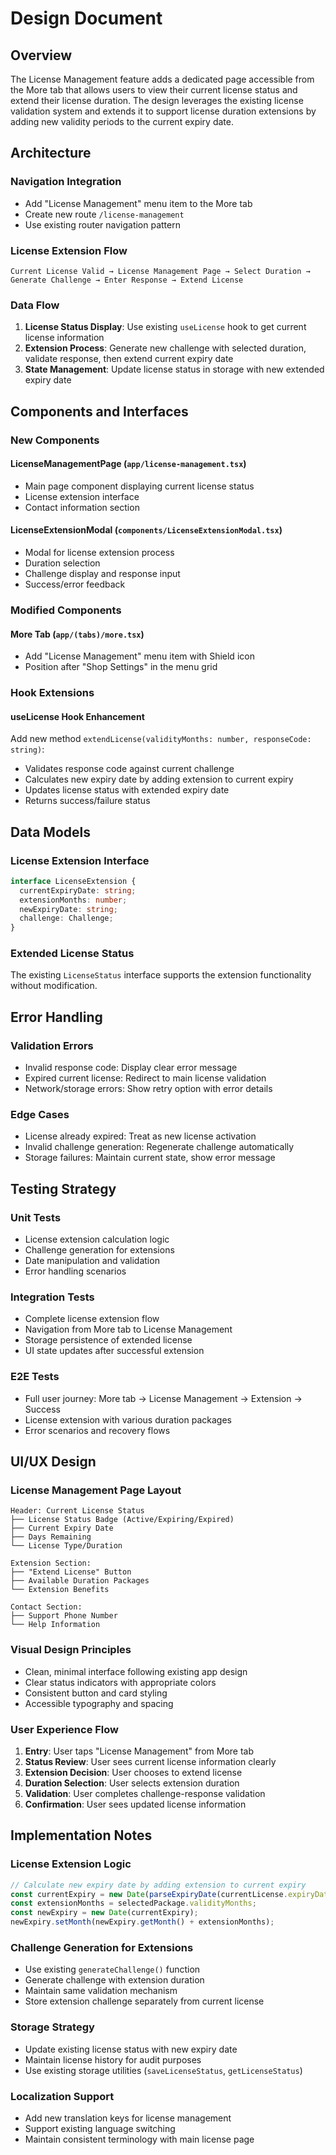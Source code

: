 # Design Document

## Overview

The License Management feature adds a dedicated page accessible from the More tab that allows users to view their current license status and extend their license duration. The design leverages the existing license validation system and extends it to support license duration extensions by adding new validity periods to the current expiry date.

## Architecture

### Navigation Integration

- Add "License Management" menu item to the More tab
- Create new route `/license-management`
- Use existing router navigation pattern

### License Extension Flow

```
Current License Valid → License Management Page → Select Duration → Generate Challenge → Enter Response → Extend License
```

### Data Flow

1. **License Status Display**: Use existing `useLicense` hook to get current license information
2. **Extension Process**: Generate new challenge with selected duration, validate response, then extend current expiry date
3. **State Management**: Update license status in storage with new extended expiry date

## Components and Interfaces

### New Components

#### LicenseManagementPage (`app/license-management.tsx`)

- Main page component displaying current license status
- License extension interface
- Contact information section

#### LicenseExtensionModal (`components/LicenseExtensionModal.tsx`)

- Modal for license extension process
- Duration selection
- Challenge display and response input
- Success/error feedback

### Modified Components

#### More Tab (`app/(tabs)/more.tsx`)

- Add "License Management" menu item with Shield icon
- Position after "Shop Settings" in the menu grid

### Hook Extensions

#### useLicense Hook Enhancement

Add new method `extendLicense(validityMonths: number, responseCode: string)`:

- Validates response code against current challenge
- Calculates new expiry date by adding extension to current expiry
- Updates license status with extended expiry date
- Returns success/failure status

## Data Models

### License Extension Interface

```typescript
interface LicenseExtension {
  currentExpiryDate: string;
  extensionMonths: number;
  newExpiryDate: string;
  challenge: Challenge;
}
```

### Extended License Status

The existing `LicenseStatus` interface supports the extension functionality without modification.

## Error Handling

### Validation Errors

- Invalid response code: Display clear error message
- Expired current license: Redirect to main license validation
- Network/storage errors: Show retry option with error details

### Edge Cases

- License already expired: Treat as new license activation
- Invalid challenge generation: Regenerate challenge automatically
- Storage failures: Maintain current state, show error message

## Testing Strategy

### Unit Tests

- License extension calculation logic
- Challenge generation for extensions
- Date manipulation and validation
- Error handling scenarios

### Integration Tests

- Complete license extension flow
- Navigation from More tab to License Management
- Storage persistence of extended license
- UI state updates after successful extension

### E2E Tests

- Full user journey: More tab → License Management → Extension → Success
- License extension with various duration packages
- Error scenarios and recovery flows

## UI/UX Design

### License Management Page Layout

```
Header: Current License Status
├── License Status Badge (Active/Expiring/Expired)
├── Current Expiry Date
├── Days Remaining
└── License Type/Duration

Extension Section:
├── "Extend License" Button
├── Available Duration Packages
└── Extension Benefits

Contact Section:
├── Support Phone Number
└── Help Information
```

### Visual Design Principles

- Clean, minimal interface following existing app design
- Clear status indicators with appropriate colors
- Consistent button and card styling
- Accessible typography and spacing

### User Experience Flow

1. **Entry**: User taps "License Management" from More tab
2. **Status Review**: User sees current license information clearly
3. **Extension Decision**: User chooses to extend license
4. **Duration Selection**: User selects extension duration
5. **Validation**: User completes challenge-response validation
6. **Confirmation**: User sees updated license information

## Implementation Notes

### License Extension Logic

```typescript
// Calculate new expiry date by adding extension to current expiry
const currentExpiry = new Date(parseExpiryDate(currentLicense.expiryDate));
const extensionMonths = selectedPackage.validityMonths;
const newExpiry = new Date(currentExpiry);
newExpiry.setMonth(newExpiry.getMonth() + extensionMonths);
```

### Challenge Generation for Extensions

- Use existing `generateChallenge()` function
- Generate challenge with extension duration
- Maintain same validation mechanism
- Store extension challenge separately from current license

### Storage Strategy

- Update existing license status with new expiry date
- Maintain license history for audit purposes
- Use existing storage utilities (`saveLicenseStatus`, `getLicenseStatus`)

### Localization Support

- Add new translation keys for license management
- Support existing language switching
- Maintain consistent terminology with main license page
